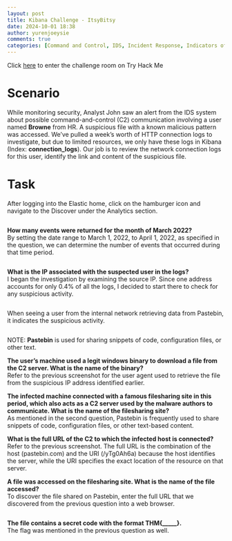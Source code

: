 ```yaml
---
layout: post
title: Kibana Challenge - ItsyBitsy
date: 2024-10-01 18:38
author: yurenjoeysie
comments: true
categories: [Command and Control, IDS, Incident Response, Indicators of Compromise, Kibana, logs, Pastebin, SIEM, TryHackMe Challenge Rooms, Windows Event Logs, Windows Forensic, Windows System]
---
```

<!-- wp:paragraph {"fontSize":"small"} -->
<p class="has-small-font-size">Click <a href="https://tryhackme.com/r/room/itsybitsy">here</a> to enter the challenge room on Try Hack Me</p>
<!-- /wp:paragraph -->

<!-- wp:heading {"level":1,"fontSize":"large"} -->
<h1 class="wp-block-heading has-large-font-size">Scenario</h1>
<!-- /wp:heading -->

<!-- wp:paragraph {"align":"justify","fontSize":"small"} -->
<p class="has-text-align-justify has-small-font-size">While monitoring security, Analyst John saw an alert from the IDS system about possible command-and-control (C2) communication involving a user named <strong>Browne</strong> from HR. A suspicious file with a known malicious pattern was accessed. We’ve pulled a week’s worth of HTTP connection logs to investigate, but due to limited resources, we only have these logs in Kibana (Index: <strong>connection_logs</strong>). Our job is to review the network connection logs for this user, identify the link and content of the suspicious file.</p>
<!-- /wp:paragraph -->

<!-- wp:heading {"level":1,"fontSize":"large"} -->
<h1 class="wp-block-heading has-large-font-size">Task</h1>
<!-- /wp:heading -->

<!-- wp:paragraph {"align":"justify","fontSize":"small"} -->
<p class="has-text-align-justify has-small-font-size">After logging into the Elastic home, click on the hamburger icon and navigate to the  Discover under the Analytics section. </p>
<!-- /wp:paragraph -->

<!-- wp:image {"id":2568,"sizeSlug":"large","linkDestination":"media"} -->
<figure class="wp-block-image size-large"><a href="https://1earnwithren.wordpress.com/wp-content/uploads/2024/10/image-29-27.png"><img src="https://1earnwithren.wordpress.com/wp-content/uploads/2024/10/image-29-27.png?w=943" alt="" class="wp-image-2568" /></a></figure>
<!-- /wp:image -->

<!-- wp:paragraph {"align":"justify","fontSize":"small"} -->
<p class="has-text-align-justify has-small-font-size"><strong>How many events were returned for the month of March 2022?</strong><br>By setting the date range to March 1, 2022, to April 1, 2022, as specified in the question, we can determine the number of events that occurred during that time period.</p>
<!-- /wp:paragraph -->

<!-- wp:image {"id":2557,"sizeSlug":"large","linkDestination":"media"} -->
<figure class="wp-block-image size-large"><a href="https://1earnwithren.wordpress.com/wp-content/uploads/2024/10/image-29-22.png"><img src="https://1earnwithren.wordpress.com/wp-content/uploads/2024/10/image-29-22.png?w=945" alt="" class="wp-image-2557" /></a></figure>
<!-- /wp:image -->

<!-- wp:paragraph {"align":"justify","fontSize":"small"} -->
<p class="has-text-align-justify has-small-font-size"><strong>What is the IP associated with the suspected user in the logs?</strong><br>I began the investigation by examining the source IP. Since one address accounts for only 0.4% of all the logs, I decided to start there to check for any suspicious activity.</p>
<!-- /wp:paragraph -->

<!-- wp:image {"id":2569,"sizeSlug":"large","linkDestination":"media","align":"center"} -->
<figure class="wp-block-image aligncenter size-large"><a href="https://1earnwithren.wordpress.com/wp-content/uploads/2024/10/image-29-28.png"><img src="https://1earnwithren.wordpress.com/wp-content/uploads/2024/10/image-29-28.png?w=472" alt="" class="wp-image-2569" /></a></figure>
<!-- /wp:image -->

<!-- wp:paragraph {"align":"justify","fontSize":"small"} -->
<p class="has-text-align-justify has-small-font-size">When seeing a user from the internal network retrieving data from Pastebin, it indicates the suspicious activity.</p>
<!-- /wp:paragraph -->

<!-- wp:image {"id":2574,"sizeSlug":"large","linkDestination":"media"} -->
<figure class="wp-block-image size-large"><a href="https://1earnwithren.wordpress.com/wp-content/uploads/2024/10/image-29-30.png"><img src="https://1earnwithren.wordpress.com/wp-content/uploads/2024/10/image-29-30.png?w=1024" alt="" class="wp-image-2574" /></a></figure>
<!-- /wp:image -->

<!-- wp:paragraph {"align":"justify","backgroundColor":"tertiary","fontSize":"small"} -->
<p class="has-text-align-justify has-tertiary-background-color has-background has-small-font-size">NOTE: <strong>Pastebin</strong> is used for sharing snippets of code, configuration files, or other text.</p>
<!-- /wp:paragraph -->

<!-- wp:paragraph {"align":"justify","fontSize":"small"} -->
<p class="has-text-align-justify has-small-font-size"><strong>The user’s machine used a legit windows binary to download a file from the C2 server. What is the name of the binary?</strong><br>Refer to the previous screenshot for the user agent used to retrieve the file from the suspicious IP address identified earlier.</p>
<!-- /wp:paragraph -->

<!-- wp:paragraph {"align":"justify","fontSize":"small"} -->
<p class="has-text-align-justify has-small-font-size"><strong>The infected machine connected with a famous filesharing site in this period, which also acts as a C2 server used by the malware authors to communicate. What is the name of the filesharing site?</strong><br>As mentioned in the second question, Pastebin is frequently used to share snippets of code, configuration files, or other text-based content.</p>
<!-- /wp:paragraph -->

<!-- wp:paragraph {"align":"justify","fontSize":"small"} -->
<p class="has-text-align-justify has-small-font-size"><strong>What is the full URL of the C2 to which the infected host is connected?</strong><br>Refer to the previous screenshot. The full URL is the combination of the host (pastebin.com) and the URI (/yTg0Ah6a) because the host identifies the server, while the URI specifies the exact location of the resource on that server.</p>
<!-- /wp:paragraph -->

<!-- wp:paragraph {"align":"justify","fontSize":"small"} -->
<p class="has-text-align-justify has-small-font-size"><strong>A file was accessed on the filesharing site. What is the name of the file accessed?</strong><br>To discover the file shared on Pastebin, enter the full URL that we discovered from the previous question into a web browser. </p>
<!-- /wp:paragraph -->

<!-- wp:image {"id":2562,"sizeSlug":"large","linkDestination":"media"} -->
<figure class="wp-block-image size-large"><a href="https://1earnwithren.wordpress.com/wp-content/uploads/2024/10/image-29-25.png"><img src="https://1earnwithren.wordpress.com/wp-content/uploads/2024/10/image-29-25.png?w=945" alt="" class="wp-image-2562" /></a></figure>
<!-- /wp:image -->

<!-- wp:paragraph {"align":"justify","fontSize":"small"} -->
<p class="has-text-align-justify has-small-font-size"><strong>The file contains a secret code with the format THM{_____}.</strong><br>The flag was mentioned in the previous question as well.</p>
<!-- /wp:paragraph -->
